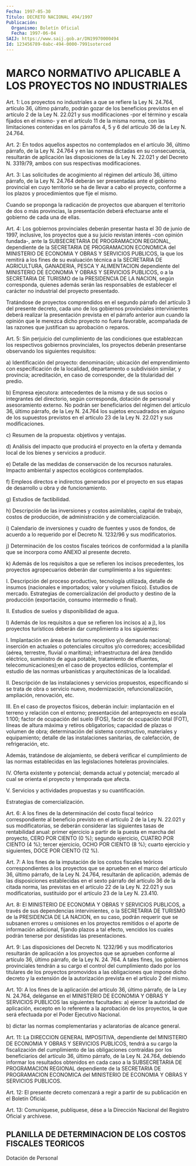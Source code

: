 ```yaml
---
Fecha: 1997-05-30
Título: DECRETO NACIONAL 494/1997
Publicación:
  Organismo: Boletín Oficial
  Fecha: 1997-06-04
SAIJ: https://www.saij.gob.ar/DN19970000494
Id: 123456789-0abc-494-0000-7991soterced
---
```

# MARCO NORMATIVO APLICABLE A LOS PROYECTOS NO INDUSTRIALES

<a id="1"></a>
Art. 1: Los proyectos no industriales  a que se refiere la Ley N. 24.764, artículo  36,  último  párrafo,  podrán  gozar  de  los beneficios  previstos en el artículo 2 de la Ley N. 22.021  y  sus modificaciones  -por  el término y escala fijados en el mismo- y en el artículo 11 de la misma  norma,  con las limitaciones contenidas en  los  párrafos 4, 5 y 6 del artículo  36  de  la Ley N. 24.764.

<a id="2"></a>
Art. 2: En  todos aquellos aspectos no contemplados en el artículo 36, último párrafo, de la Ley N. 24.764 y en las normas dictadas en su consecuencia, resultarán  de  aplicación las disposiciones de la Ley N. 22.021 y del Decreto N. 3319/79, ambos con  sus  respectivas modificaciones.

<a id="3"></a>
Art. 3: Las solicitudes de acogimiento al régimen del artículo 36, último párrafo, de la Ley N. 24.764 deberán ser presentadas ante el gobierno provincial  en cuyo territorio se ha de llevar a cabo  el proyecto, conforme a los  plazos y procedimientos que fije el mismo.

Cuando  se proponga la radicación  de  proyectos  que  abarquen  el territorio  de  dos  o  más  provincias,  la  presentación  deberá efectuarse ante el gobierno de cada una de ellas.

<a id="4"></a>
Art. 4: Los  gobiernos  provinciales deberán presentar hasta el 30 de junio de 1997, inclusive, los proyectos que a su juicio revistan interés -con opinión fundada-, ante la SUBSECRETARIA DE PROGRAMACION REGIONAL, dependiente de la SECRETARIA DE PROGRAMACION ECONOMICA del MINISTERIO DE  ECONOMIA Y OBRAS Y SERVICIOS PUBLICOS, la que los remitirá a los fines  de  su  evaluación técnica  a  la SECRETARIA    DE   AGRICULTURA,  GANADERIA,  PESCA  Y ALIMENTACION dependiente  del  MINISTERIO   DE  ECONOMIA  Y  OBRAS  Y SERVICIOS PUBLICOS, o a la SECRETARIA DE  TURISMO  de  la  PRESIDENCIA  DE LA NACION, según corresponda, quienes además serán las responsables de establecer el  carácter  no  industrial  del  proyecto  presentado.

Tratándose  de  proyectos  comprendidos  en el segundo párrafo  del artículo  3 del  presente  decreto,  cada  uno  de  los  gobiernos provinciales intervinientes  deberá  realizar  la    presentación prevista en el  párrafo anterior  aun  cuando  la  opinión  que le merezca  dicho  proyecto  no  fuera favorable,  acompañada  de las razones que justifican su aprobación o reparos.

<a id="5"></a>
Art.  5:  Sin  perjuicio  del cumplimiento de las condiciones que establezcan los respectivos gobiernos  provinciales,  los proyectos deberán    presentarse   observando   los  siguientes  requisitos:

a)  Identificación  del  proyecto:  denominación;    ubicación  del emprendimiento  con especificación de la localidad, departamento  o subdivisión similar,    y  provincia;  acreditación,  en  caso  de corresponder, de la titularidad del predio.

b) Empresa ejecutora: antecedentes  de  la  misma y de sus socios o integrantes del directorio, según corresponda, dotación de personal y  asesoramiento externo. No podrán ser beneficiarios  del  régimen del  artículo 36, último párrafo, de la Ley N. 24.764 los sujetos encuadrados en alguno de los supuestos previstos en el artículo 23 de la Ley N. 22.021 y sus modificaciones.

c) Resumen de la propuesta: objetivos y ventajas.

d) Análisis del impacto que producirá  el  proyecto  en la oferta y demanda local de los bienes y servicios a producir.

e)   Detalle  de  las  medidas  de  conservación  de  los  recursos naturales. Impacto  ambiental  y  aspectos ecológicos contemplados.

f) Empleos directos e indirectos generados  por  el proyecto en sus etapas de desarrollo u obra y de funcionamiento.

g) Estudios de factibilidad.

h) Descripción de las inversiones y costos asimilables,  capital de trabajo, costos de producción, de administración y de comercialización.

i) Calendario de inversiones y cuadro de fuentes y usos de  fondos, de acuerdo a lo requerido por el Decreto N. 1232/96 y sus modificatorios.

j)  Determinación de los costos fiscales teóricos de conformidad  a la planilla que  se  incorpora  como  ANEXO  al  presente  decreto.

k)  Además  de  los  requisitos  a  que  se  refieren  los  incisos precedentes, los proyectos agropecuarios deberán dar cumplimiento a los siguientes:

I.   Descripción  del  proceso  productivo,  tecnología  utilizada, detalle  de insumos  (nacionales  e  importados;  valor  y volumen físico).  Estudios de mercado. Estrategias de comercialización  del producto  y    destino   de  la producción  (exportación,  consumo intermedio o final).

II. Estudios de suelos y disponibilidad de agua.

l) Además de los requisitos  a que se refieren los incisos a) a j), los proyectos turísticos deberán dar cumplimiento a los siguientes:

I. Implantación en áreas de turismo receptivo y/o demanda nacional; inserción en  actuales  o potenciales  circuitos  y/o  corredores; accesibilidad (aérea, terrestre, fluvial o marítima); infraestructura del área (tendido  eléctrico, suministro  de  agua potable,  tratamiento  de efluentes, telecomunicaciones);en el caso de  proyectos  edilicios,  contemplar  el estudio  de  las  normas urbanísticas y arquitectónicas de la localidad.

II.  Descripción  de  las  instalaciones  y  servicios  propuestos, especificando  si se trata de obra o servicio nuevo, modernización, refuncionalización, ampliación, renovación, etc.

III. En el caso de proyectos físicos, deberán incluir: implantación en  el terreno  y   relación  con  el  entorno;  presentación  del anteproyecto en escala  1:100; factor de ocupación del suelo (FOS), factor de ocupación total (FOT), líneas de altura máxima y retiros obligatorios; capacidad de plazas  o volumen de obra; determinación del sistema constructivo, materiales y equipamiento; detalle de las instalaciones sanitarias, de calefacción,  de refrigeración,  etc.

Además,    tratándose   de  alojamiento,  se  deberá  verificar  el cumplimiento  de  las  normas  establecidas  en  las  legislaciones hoteleras provinciales.

IV.  Oferta  existente y potencial;  demanda  actual  y  potencial; mercado al cual  se  orienta  el  proyecto  y  temporada que afecta.

V.    Servicios  y  actividades  propuestas  y  su  cuantificación.

Estrategias de comercialización.

<a id="6"></a>
Art. 6: A los fines de la determinación del costo fiscal teórico correspondiente al beneficio previsto en el artículo 2 de la Ley N. 22.021 y sus modificatorias,  se  deberán considerar las siguientes tasas de rentabilidad anual: primer ejercicio a partir de la puesta en marcha del proyecto, CERO POR CIENTO  (0  %); segundo ejercicio, CUATRO POR CIENTO (4 %); tercer ejercicio, OCHO  POR  CIENTO (8 %); cuarto  ejercicio  y    siguientes, DOCE  POR  CIENTO  (12  %).

<a id="7"></a>
Art.  7: A  los  fines  de  la imputación de los costos fiscales teóricos correspondientes a los  proyectos  que  se  aprueben en el marco  del  artículo  36,  último  párrafo,  de  la  Ley N. 24.764, resultarán  de aplicación, además de las disposiciones establecidas en el sexto párrafo  del  artículo  36  de  la  citada  norma,  las previstas en el artículo 22 de la Ley N. 22.021 y sus modificatorias,  sustituido  por el artículo 23 de la Ley N. 23.410.

<a id="8"></a>
Art. 8: El MINISTERIO DE ECONOMIA  Y OBRAS Y SERVICIOS PUBLICOS, a través  de sus dependencias intervinientes,  o  la  SECRETARIA  DE TURISMO de la PRESIDENCIA DE LA NACION, en su caso, podrán requerir que se subsanen errores u omisiones en los proyectos remitidos o el aporte de información  adicional, fijando  plazos  a  tal  efecto, vencidos los cuales podrán tenerse por desistidas las presentaciones.

<a id="9"></a>
Art. 9: Las disposiciones del Decreto N. 1232/96 y sus modificatorios resultarán  de  aplicación  a  los proyectos que se aprueben conforme al artículo 36, último párrafo,  de  la Ley N. 24. 764.  A tales fines, los gobiernos provinciales tendrán a su  cargo el control del cumplimiento dado por los titulares de los proyectos promovidos  a  las  obligaciones  que  impone dicho  decreto  y la extensión  de  la  autorización prevista en el artículo 2 del mismo.

<a id="10"></a>
Art. 10: A los fines  de  la  aplicación  del artículo 36, último párrafo, de la Ley N. 24.764, deléganse en el MINISTERIO DE ECONOMIA Y OBRAS Y SERVICIOS PUBLICOS las siguientes facultades:  a) ejercer la autoridad de aplicación, excepto en lo referente a la aprobación de  los  proyectos,  la  que  será efectuada por el Poder Ejecutivo Nacional.

b)  dictar las normas complementarias  y  aclaratorias  de  alcance general.

<a id="11"></a>
Art.  11:  La  DIRECCION  GENERAL  IMPOSITIVA,  dependiente  del MINISTERIO  DE  ECONOMIA  Y OBRAS Y SERVICIOS PUBLICOS, tendrá a su cargo  la  fiscalización del   cumplimiento  de  las  obligaciones contraídas por los beneficiarios  del  artículo 36, último párrafo, de la Ley N. 24.764, debiendo informar los resultados  obtenidos en cada  caso  a la SUBSECRETARIA DE PROGRAMACION REGIONAL dependiente de  la SECRETARIA  DE  PROGRAMACION  ECONOMICA  del MINISTERIO  DE ECONOMIA Y OBRAS Y SERVICIOS PUBLICOS.

<a id="12"></a>
Art.  12: El  presente decreto comenzará a regir a partir de su publicación en el Boletín Oficial.

<a id="13"></a>
Art. 13: Comuníquese, publíquese,  dése  a  la Dirección Nacional del Registro Oficial y archívese.

## PLANILLA DE DETERMINACION DE LOS COSTOS FISCALES TEORICOS

<a id="1"></a>
Dotación de Personal